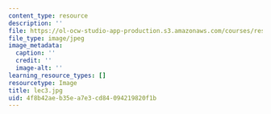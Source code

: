 ```yaml
---
content_type: resource
description: ''
file: https://ol-ocw-studio-app-production.s3.amazonaws.com/courses/res-18-005-highlights-of-calculus-spring-2010/4f8b42aeb35ea7e3cd84094219820f1b_lec3.jpg
file_type: image/jpeg
image_metadata:
  caption: ''
  credit: ''
  image-alt: ''
learning_resource_types: []
resourcetype: Image
title: lec3.jpg
uid: 4f8b42ae-b35e-a7e3-cd84-094219820f1b
---
```

